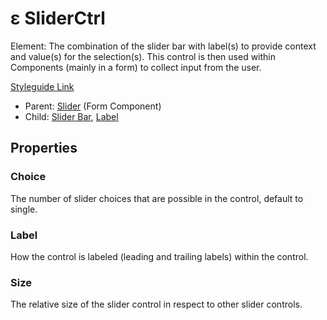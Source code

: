 # ε SliderCtrl

Element: The combination of the slider bar with label(s) to provide context and value(s) for the selection(s). This control is then used within Components (mainly in a form) to collect input from the user.

[Styleguide Link](https://zpl.io/bPyYrjy)

* Parent: [Slider](./) (Form Component)
* Child: [Slider Bar](sliderbar/), [Label](../label.md)

## Properties

### Choice

The number of slider choices that are possible in the control, default to single.

### Label

How the control is labeled (leading and trailing labels) within the control.

### Size

The relative size of the slider control in respect to other slider controls.
